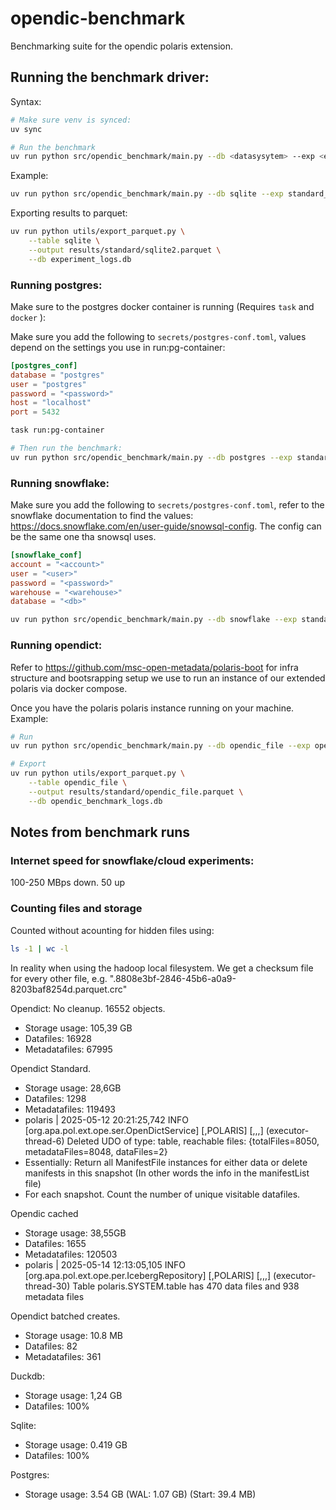 # opendic-benchmark

Benchmarking suite for the opendic polaris extension.

## Running the benchmark driver:

Syntax:

```bash
# Make sure venv is synced:
uv sync

# Run the benchmark
uv run python src/opendic_benchmark/main.py --db <datasysytem> --exp <experiment>
```

Example:

```bash
uv run python src/opendic_benchmark/main.py --db sqlite --exp standard_table
```

Exporting results to parquet:

```bash
uv run python utils/export_parquet.py \
    --table sqlite \
    --output results/standard/sqlite2.parquet \
    --db experiment_logs.db
```

### Running postgres:

Make sure to the postgres docker container is running (Requires `task` and `docker` ):

Make sure you add the following to `secrets/postgres-conf.toml`, values depend on the settings you use in run:pg-container:

```toml
[postgres_conf]
database = "postgres"
user = "postgres"
password = "<password>"
host = "localhost"
port = 5432
```

```bash
task run:pg-container

# Then run the benchmark:
uv run python src/opendic_benchmark/main.py --db postgres --exp standard_table
```

### Running snowflake:

Make sure you add the following to `secrets/postgres-conf.toml`, refer to the snowflake documentation to find the values: <https://docs.snowflake.com/en/user-guide/snowsql-config>. The config can be the same one tha snowsql uses.

```toml
[snowflake_conf]
account = "<account>"
user = "<user>"
password = "<password>"
warehouse = "<warehouse>"
database = "<db>"
```

```bash
uv run python src/opendic_benchmark/main.py --db snowflake --exp standard_table
```

### Running opendict:

Refer to <https://github.com/msc-open-metadata/polaris-boot> for infra structure and bootsrapping setup we use to run an instance of our extended polaris via docker compose.

Once you have the polaris polaris instance running on your machine. Example:

```bash
# Run
uv run python src/opendic_benchmark/main.py --db opendic_file --exp opendic_table

# Export
uv run python utils/export_parquet.py \
    --table opendic_file \
    --output results/standard/opendic_file.parquet \
    --db opendic_benchmark_logs.db
```

## Notes from benchmark runs

### Internet speed for snowflake/cloud experiments:

100-250 MBps down. 50 up

### Counting files and storage

Counted without acounting for hidden files using:

```bash
ls -1 | wc -l
```

In reality when using the hadoop local filesystem. We get a checksum file for every other file, e.g. ".8808e3bf-2846-45b6-a0a9-8203baf8254d.parquet.crc"

Opendict: No cleanup. 16552 objects.

- Storage usage: 105,39 GB
- Datafiles: 16928
- Metadatafiles: 67995

Opendict Standard.

- Storage usage: 28,6GB
- Datafiles: 1298
- Metadatafiles: 119493
- polaris | 2025-05-12 20:21:25,742 INFO [org.apa.pol.ext.ope.ser.OpenDictService] [,POLARIS] [,,,] (executor-thread-6) Deleted UDO of type: table, reachable files: {totalFiles=8050, metadataFiles=8048, dataFiles=2}
- Essentially: Return all ManifestFile instances for either data or delete manifests in this snapshot (In other words the info in the manifestList file)
- For each snapshot. Count the number of unique visitable datafiles.

Opendic cached

- Storage usage: 38,55GB
- Datafiles: 1655
- Metadatafiles: 120503
- polaris | 2025-05-14 12:13:05,105 INFO [org.apa.pol.ext.ope.per.IcebergRepository] [,POLARIS] [,,,] (executor-thread-30) Table polaris.SYSTEM.table has 470 data files and 938 metadata files

Opendict batched creates.

- Storage usage: 10.8 MB
- Datafiles: 82
- Metadatafiles: 361

Duckdb:

- Storage usage: 1,24 GB
- Datafiles: 100%

Sqlite:

- Storage usage: 0.419 GB
- Datafiles: 100%

Postgres:

- Storage usage: 3.54 GB (WAL: 1.07 GB) (Start: 39.4 MB)
